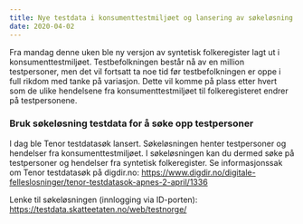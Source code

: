 ```yaml
---
title: Nye testdata i konsumenttestmiljøet og lansering av søkeløsning testdata
date: 2020-04-02
---
```


Fra mandag denne uken ble ny versjon av syntetisk folkeregister lagt ut i konsumenttestmiljøet.
Testbefolkningen består nå av en million testpersoner, men det vil fortsatt ta noe tid før testbefolkningen er oppe i full rikdom med tanke på variasjon. Dette vil komme på plass etter hvert som de ulike hendelsene fra konsumenttestmiljøet til folkeregisteret endrer på testpersonene.

### Bruk søkeløsning testdata for å søke opp testpersoner
I dag ble Tenor testdatasøk lansert. Søkeløsningen henter testpersoner og hendelser fra konsumenttestmiljøet.
I søkeløsningen kan du dermed søke på testpersoner og hendelser fra syntetisk folkeregister. 
Se informasjonssak om Tenor testdatasøk på digdir.no: https://www.digdir.no/digitale-felleslosninger/tenor-testdatasok-apnes-2-april/1336

Lenke til søkeløsningen (innlogging via ID-porten):  https://testdata.skatteetaten.no/web/testnorge/
